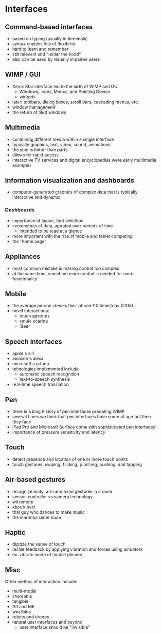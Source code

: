 # Interfaces

## Command-based interfaces
- based on typing (usually in terminals)
- syntax enables lots of flexibility
- hard to learn and remember
- still relevant and "under the hood"
- also can be used by visually impaired users

## WIMP / GUI
- Xerox Star interface led to the birth of WIMP and GUI
  - Windows, Icons, Menus, and Pointing Device
  - widgets
- later: toolbars, dialog boxes, scroll bars, cascading menus, etc.
- window management
- the return of tiled windows

## Multimedia
- combining different media within a single interface
- typically graphics, text, video, sound, animations
- the sum is better than parts
- allows for rapid access
- interactive TV services and digital encyclopedias were early multimedia examples

## Information visualization and dashboards
- computer-generated graphics of complex data that is typically interactive and dynamic

### Dashboards
- importance of layout, font selection
- screenshots of data, updated over periods of time
  - intended to be read at a glance
- more important with the rise of mobile and tablet computing
- the "home page"

## Appliances
- most common mistake is making control too complex
- at the same time, sometime more control is needed for more functionality

## Mobile
- the average person checks their phone 110 times/day (2013)
- novel interactions:
  - touch gestures
  - smule ocarina
  - iBeer

## Speech interfaces
- apple's siri
- amazon's alexa
- microsoft's ortana
- tehnologies implemented include
  - automatic speech recognition
  - text-to-speech synthesis
- real-time speech translation

## Pen
- there is a long history of pen interfaces predating WIMP
- several times we think that pen interfaces have come of age but then they face
- iPad Pro and Microsoft Surface come with sophisticated pen interfaced
- importance of pressure sensitivity and latency

## Touch
- detect presence and location of one or  more touch points
- touch gestures: swiping, flicking, pinching, pushing, and tapping

## Air-based gestures
- recognize body, arm and hand gestures in a room
- sensor-controller vs camera technology
- wii remote
- xbox kinect
- that guy who dances to make music
- the marimba slider dude

## Haptic
- digitize the sense of touch
- tactile feedback by applying vibration and forces using actuators
- ex. vibrate mode of mobile phones

## Misc
Other methos of interaction include:
- multi-modal
- shareable
- tangible
- AR and MR
- wearbles
- robots and drones
- natural user interfaces and beyond
  - user interface should be "invisible"
